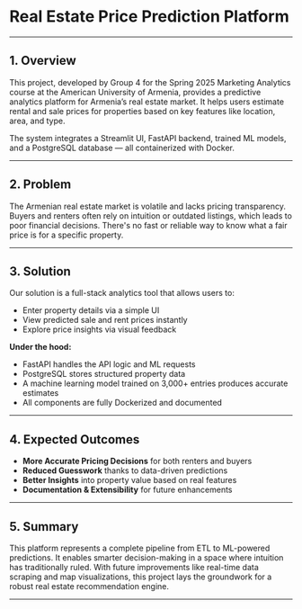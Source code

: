 # Real Estate Price Prediction Platform

---

## 1. Overview

This project, developed by Group 4 for the Spring 2025 Marketing Analytics course at the American University of Armenia, provides a predictive analytics platform for Armenia’s real estate market. It helps users estimate rental and sale prices for properties based on key features like location, area, and type.

The system integrates a Streamlit UI, FastAPI backend, trained ML models, and a PostgreSQL database — all containerized with Docker.

---

## 2. Problem

The Armenian real estate market is volatile and lacks pricing transparency. Buyers and renters often rely on intuition or outdated listings, which leads to poor financial decisions. There's no fast or reliable way to know what a fair price is for a specific property.

---

## 3. Solution

Our solution is a full-stack analytics tool that allows users to:

- Enter property details via a simple UI
- View predicted sale and rent prices instantly
- Explore price insights via visual feedback

**Under the hood:**

- FastAPI handles the API logic and ML requests
- PostgreSQL stores structured property data
- A machine learning model trained on 3,000+ entries produces accurate estimates
- All components are fully Dockerized and documented

---

## 4. Expected Outcomes

- **More Accurate Pricing Decisions** for both renters and buyers
- **Reduced Guesswork** thanks to data-driven predictions
- **Better Insights** into property value based on real features
- **Documentation & Extensibility** for future enhancements

---

## 5. Summary

This platform represents a complete pipeline from ETL to ML-powered predictions. It enables smarter decision-making in a space where intuition has traditionally ruled. With future improvements like real-time data scraping and map visualizations, this project lays the groundwork for a robust real estate recommendation engine.

---
